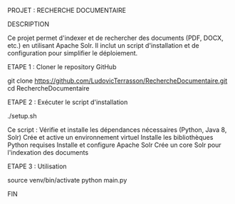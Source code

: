 PROJET : RECHERCHE DOCUMENTAIRE

DESCRIPTION

Ce projet permet d'indexer et de rechercher des documents (PDF, DOCX, etc.) en utilisant Apache Solr. Il inclut un script d'installation et de configuration pour simplifier le déploiement.

ETAPE 1 : Cloner le repository GitHub

git clone https://github.com/LudovicTerrasson/RechercheDocumentaire.git
cd RechercheDocumentaire

ETAPE 2 : Exécuter le script d'installation

./setup.sh

Ce script :
Vérifie et installe les dépendances nécessaires (Python, Java 8, Solr)
Crée et active un environnement virtuel
Installe les bibliothèques Python requises
Installe et configure Apache Solr
Crée un core Solr pour l'indexation des documents

ETAPE 3 : Utilisation

source venv/bin/activate
python main.py

FIN
